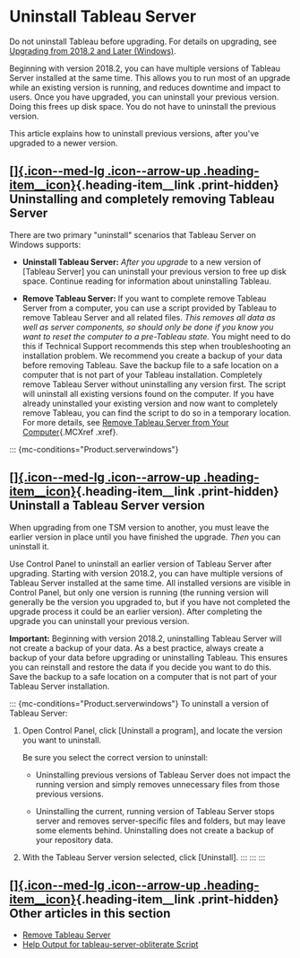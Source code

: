 

Uninstall Tableau Server
========================

Do not uninstall Tableau before upgrading. For details on upgrading, see
[Upgrading from 2018.2 and Later
(Windows)](https://help.tableau.com/current/server/en-us/sug_plan.htm).

Beginning with version 2018.2, you can have multiple versions of Tableau
Server installed at the same time. This allows you to run most of an
upgrade while an existing version is running, and reduces downtime and
impact to users. Once you have upgraded, you can uninstall your previous
version. Doing this frees up disk space. You do not have to uninstall
the previous version.

This article explains how to uninstall previous versions, after you\'ve
upgraded to a newer version.

<div>

[[]{.icon--med-lg .icon--arrow-up .heading-item__icon}](https://help.tableau.com/current/server/en-us/uninstall_server.htm#){.heading-item__link .print-hidden} Uninstalling and completely removing Tableau Server
-------------------------------------------------------------------------------------------------------------------------------------------------------------------------------------------------------------------

</div>

There are two primary \"uninstall\" scenarios that Tableau Server on
Windows supports:

-   **Uninstall Tableau Server:** *After you upgrade* to a new version
    of [Tableau Server] you can uninstall your
    previous version to free up disk space. Continue reading for
    information about uninstalling Tableau.

-   **Remove Tableau Server:** If you want to complete remove Tableau
    Server from a computer, you can use a script provided by Tableau to
    remove Tableau Server and all related files. *This removes all data
    as well as server components, so should only be done if you know you
    want to reset the computer to a pre-Tableau state.* You might need
    to do this if Technical Support recommends this step when
    troubleshooting an installation problem. We recommend you create a
    backup of your data before removing Tableau. Save the backup file to
    a safe location on a computer that is not part of your Tableau
    installation. Completely remove Tableau Server without uninstalling
    any version first. The script will uninstall all existing versions
    found on the computer. If you have already uninstalled your existing
    version and now want to completely remove Tableau, you can find the
    script to do so in a temporary location. For more details, see
    [Remove Tableau Server from Your
    Computer](https://help.tableau.com/current/server/en-us/remove_tableau.htm){.MCXref
    .xref}.

::: {mc-conditions="Product.serverwindows"}
<div>

[[]{.icon--med-lg .icon--arrow-up .heading-item__icon}](https://help.tableau.com/current/server/en-us/uninstall_server.htm#){.heading-item__link .print-hidden} Uninstall a Tableau Server version
--------------------------------------------------------------------------------------------------------------------------------------------------------------------------------------------------

</div>

When upgrading from one TSM version to another, you must leave the
earlier version in place until you have finished the upgrade. *Then* you
can uninstall it.

Use Control Panel to uninstall an earlier version of Tableau Server
after upgrading. Starting with version 2018.2, you can have multiple
versions of Tableau Server installed at the same time. All installed
versions are visible in Control Panel, but only one version is running
(the running version will generally be the version you upgraded to, but
if you have not completed the upgrade process it could be an earlier
version). After completing the upgrade you can uninstall your previous
version.

**Important:** Beginning with version 2018.2, uninstalling Tableau
Server will not create a backup of your data. As a best practice, always
create a backup of your data before upgrading or uninstalling Tableau.
This ensures you can reinstall and restore the data if you decide you
want to do this. Save the backup to a safe location on a computer that
is not part of your Tableau Server installation.

::: {mc-conditions="Product.serverwindows"}
To uninstall a version of Tableau Server:

1.  Open Control Panel, click [Uninstall a program], and
    locate the version you want to uninstall.

    Be sure you select the correct version to uninstall:

    -   Uninstalling previous versions of Tableau Server does not impact
        the running version and simply removes unnecessary files from
        those previous versions.

    -   Uninstalling the current, running version of Tableau Server
        stops server and removes server-specific files and folders, but
        may leave some elements behind. Uninstalling does not create a
        backup of your repository data.

2.  With the Tableau Server version selected, click
    [Uninstall].
:::
:::
:::

<div>

<div>

[[]{.icon--med-lg .icon--arrow-up .heading-item__icon}](https://help.tableau.com/current/server/en-us/uninstall_server.htm#){.heading-item__link .print-hidden} Other articles in this section
----------------------------------------------------------------------------------------------------------------------------------------------------------------------------------------------

</div>

-   [Remove Tableau
    Server](https://help.tableau.com/current/server/en-us/remove_tableau.htm)
-   [Help Output for tableau-server-obliterate
    Script](https://help.tableau.com/current/server/en-us/tableau-server-obliterate-h.htm)

